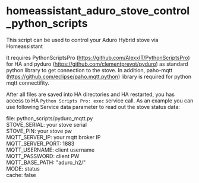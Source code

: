 # homeassistant_aduro_stove_control_python_scripts
This script can be used to control your Aduro Hybrid stove via Homeassistant

It requires PythonScriptsPro (https://github.com/AlexxIT/PythonScriptsPro) for HA and pyduro (https://github.com/clementprevot/pyduro) as standard python library to get connection to the stove. In addition, paho-mqtt (https://github.com/eclipse/paho.mqtt.python) library is required for python mqtt connectifity. 

After all files are saved into HA directories and HA restarted, you has access to HA `Python Scripts Pro: exec` service call.
As an example you can use following Service data parameter to read out the stove status data:


file: python_scripts/pyduro_mqtt.py <br />
STOVE_SERIAL: your stove serial <br />
STOVE_PIN: your stove pw <br />
MQTT_SERVER_IP: your mqtt broker IP <br />
MQTT_SERVER_PORT: 1883 <br />
MQTT_USERNAME: client username <br />
MQTT_PASSWORD: client PW <br />
MQTT_BASE_PATH: "aduro_h2/" <br />
MODE: status <br />
cache: false <br />

